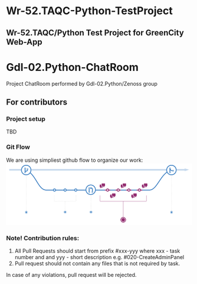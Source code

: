 # Wr-52.TAQC-Python-TestProject
## Wr-52.TAQC/Python Test Project for GreenCity Web-App


# Gdl-02.Python-ChatRoom
Project ChatRoom performed by Gdl-02.Python/Zenoss group

## For contributors
### Project setup
TBD
### Git Flow
We are using simpliest github flow to organize our work:
![Git Flow Ilustration](https://github.com/mehalyna/Share-images/blob/main/68747470733a2f2f7363696c6966656c61622e6769746875622e696f2f736f6674776172652d646576656c6f706d656e742f696d672f6769746875622d666c6f772e706e67.png)

### Note! Contribution rules:
1. All Pull Requests should start from prefix #xxx-yyy where xxx - task number and and yyy - short description e.g. #020-CreateAdminPanel
2. Pull request should not contain any files that is not required by task.

In case of any violations, pull request will be rejected.
